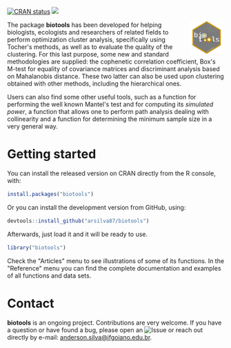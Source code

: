 <!-- badges: start -->
[![CRAN status](https://www.r-pkg.org/badges/version/biotools)](https://CRAN.R-project.org/package=biotools)
![](https://cranlogs.r-pkg.org/badges/biotools)
<!-- badges: end -->

<img align="right" src="docs/biotools_logo.svg" width="16%" height="16%">

The package **biotools** has been developed for helping biologists, ecologists and researchers of related fields to perform optimization cluster analysis, specifically using Tocher's methods, as well as to evaluate the quality of the clustering. For this last purpose, some new and standard methodologies are supplied: the cophenetic correlation coefficient, Box's M-test for equality of covariance matrices and discriminant analysis based on Mahalanobis distance. These two latter can also be used upon clustering obtained with other methods, including the hierarchical ones.

Users can also find some other useful tools, such as a function for performing the well known Mantel's test and for computing its *simulated power*, a function that allows one to perform path analysis dealing with collinearity and a function for determining the minimum sample size in a very general way.

# Getting started

You can install the released version on CRAN directly from the R console, with:

```r
install.packages("biotools")
```
Or you can install the development version from GitHub, using:

```r
devtools::install_github("arsilva87/biotools")
```
Afterwards, just load it and it will be ready to use.

```r
library("biotools")
```

Check the "Articles" menu to see illustrations of some of its functions. In the "Reference" menu you can find the complete documentation and examples of all functions and data sets.

# Contact

**biotools** is an ongoing project. Contributions are very welcome. If you have a question or have found a bug, please open an ![Issue](https://github.com/arsilva87/biotools/issues) or reach out directly by e-mail: anderson.silva@ifgoiano.edu.br.
